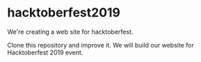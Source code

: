 # hacktoberfest2019
We're creating a web site for hacktoberfest.

Clone this repository and improve it. We will build our website for Hacktoberfest 2019 event.
